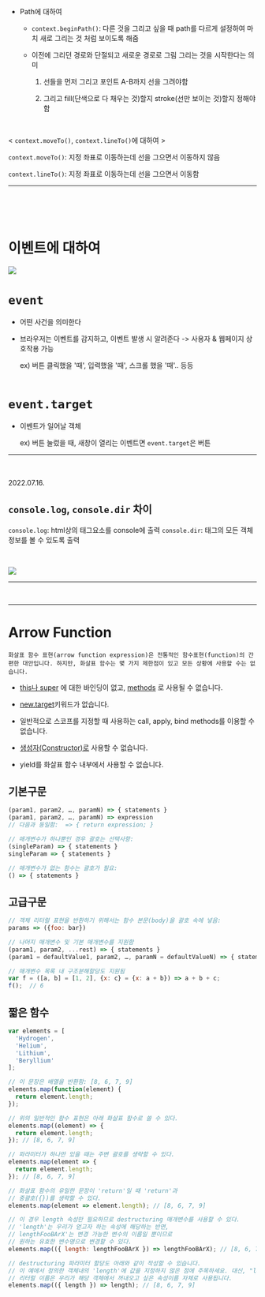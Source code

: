 - Path에 대하여

    - ` context.beginPath() `: 다른 것을 그리고 싶을 때 path를 다르게 설정하여 마치 새로 그리는 것 처럼 보이도록 해줌

    - 이전에 그리던 경로와 단절되고 새로운 경로로 그림 그리는 것을 시작한다는 의미

        1. 선들을 먼저 그리고 포인트 A-B까지 선을 그려야함

        2. 그리고 fill(단색으로 다 채우는 것)할지 stroke(선만 보이는 것)할지 정해야 함

<br/>

< `context.moveTo()`, `context.lineTo()`에 대하여 >

`context.moveTo()`: 지정 좌표로 이동하는데 선을 그으면서 이동하지 않음

`context.lineTo()`: 지정 좌표로 이동하는데 선을 그으면서 이동함

---
<br/><br/><br/>

# 이벤트에 대하여

![](2022-07-14-14-43-30.png)

# `event`
- 어떤 사건을 의미한다
- 브라우저는 이벤트를 감지하고, 이벤트 발생 시 알려준다 -> 사용자 & 웹페이지 상호작용 가능

    ex) 버튼 클릭했을 '때', 입력했을 '때', 스크롤 했을 '때'.. 등등
<br/><br/>
# `event.target`
- 이벤트가 일어날 객체

    ex) 버튼 눌렀을 때, 새창이 열리는 이벤트면 `event.target`은 버튼
---
<br/><br/>
2022.07.16.

## `console.log`, `console.dir` 차이

`console.log`: html상의 태그요소를 console에 출력
`console.dir`: 태그의 모든 객체 정보를 볼 수 있도록 출력

<br/>

![](2022-07-16-19-07-08.png)

---

<br/>

---

# Arrow Function

    화살표 함수 표현(arrow function expression)은 전통적인 함수표현(function)의 간편한 대안입니다. 하지만, 화살표 함수는 몇 가지 제한점이 있고 모든 상황에 사용할 수는 없습니다.

- <u>this나 super</u> 에 대한 바인딩이 없고, <u>methods</u> 로 사용될 수 없습니다.

- <u>new.target</u>키워드가 없습니다.
- 일반적으로 스코프를 지정할 때 사용하는 call, apply, bind methods를 이용할 수 없습니다.
- <u>생성자(Constructor)로</u> 사용할 수 없습니다.
- yield를 화살표 함수 내부에서 사용할 수 없습니다.

## 기본구문
```javascript
(param1, param2, …, paramN) => { statements }
(param1, param2, …, paramN) => expression
// 다음과 동일함:  => { return expression; }

// 매개변수가 하나뿐인 경우 괄호는 선택사항:
(singleParam) => { statements }
singleParam => { statements }

// 매개변수가 없는 함수는 괄호가 필요:
() => { statements }
```

## 고급구문
```javascript
// 객체 리터럴 표현을 반환하기 위해서는 함수 본문(body)을 괄호 속에 넣음:
params => ({foo: bar})

// 나머지 매개변수 및 기본 매개변수를 지원함
(param1, param2, ...rest) => { statements }
(param1 = defaultValue1, param2, …, paramN = defaultValueN) => { statements }

// 매개변수 목록 내 구조분해할당도 지원됨
var f = ([a, b] = [1, 2], {x: c} = {x: a + b}) => a + b + c;
f();  // 6
```

## 짧은 함수

```javascript
var elements = [
  'Hydrogen',
  'Helium',
  'Lithium',
  'Beryllium'
];

// 이 문장은 배열을 반환함: [8, 6, 7, 9]
elements.map(function(element) {
  return element.length;
});

// 위의 일반적인 함수 표현은 아래 화살표 함수로 쓸 수 있다.
elements.map((element) => {
  return element.length;
}); // [8, 6, 7, 9]

// 파라미터가 하나만 있을 때는 주변 괄호를 생략할 수 있다.
elements.map(element => {
  return element.length;
}); // [8, 6, 7, 9]

// 화살표 함수의 유일한 문장이 'return'일 때 'return'과
// 중괄호({})를 생략할 수 있다.
elements.map(element => element.length); // [8, 6, 7, 9]

// 이 경우 length 속성만 필요하므로 destructuring 매개변수를 사용할 수 있다.
// 'length'는 우리가 얻고자 하는 속성에 해당하는 반면,
// lengthFooBArX'는 변경 가능한 변수의 이름일 뿐이므로
// 원하는 유효한 변수명으로 변경할 수 있다.
elements.map(({ length: lengthFooBArX }) => lengthFooBArX); // [8, 6, 7, 9]

// destructuring 파라미터 할당도 아래와 같이 작성할 수 있습니다.
// 이 예에서 정의한 객체내의 'length'에 값을 지정하지 않은 점에 주목하세요. 대신, "length" 변수의
// 리터럴 이름은 우리가 해당 객체에서 꺼내오고 싶은 속성이름 자체로 사용됩니다.
elements.map(({ length }) => length); // [8, 6, 7, 9] 
```

